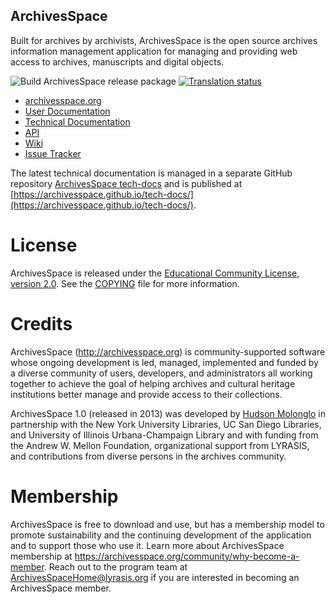 ArchivesSpace
--------------------

Built for archives by archivists, ArchivesSpace is the open source archives information management application for managing and providing web access to archives, manuscripts and digital objects.

![Build ArchivesSpace release package](https://github.com/archivesspace/archivesspace/workflows/Build%20ArchivesSpace%20release%20package/badge.svg?branch=master)
[![Translation status](https://hosted.weblate.org/widgets/archivesspace-interfaces/-/svg-badge.svg)](https://hosted.weblate.org/engage/archivesspace-interfaces/)

* [archivesspace.org](http://archivesspace.org)
* [User Documentation](https://docs.archivesspace.org/)
* [Technical Documentation](https://archivesspace.github.io/tech-docs/)
* [API](http://archivesspace.github.io/archivesspace/api)
* [Wiki](http://wiki.archivesspace.org)
* [Issue Tracker](http://development.archivesspace.org)

The latest technical documentation is managed in a separate GitHub repository [ArchivesSpace tech-docs](https://github.com/archivesspace/tech-docs) and is published at
[https://archivesspace.github.io/tech-docs/](https://archivesspace.github.io/tech-docs/).

# License

ArchivesSpace is released under the [Educational Community License, version 2.0](http://opensource.org/licenses/ecl2.php). See the [COPYING](COPYING) file for more information.

# Credits

ArchivesSpace (http://archivesspace.org) is community-supported software whose ongoing development is led, managed, implemented and funded by a diverse community of users, developers, and administrators all working together to achieve the goal of helping archives and cultural heritage institutions better manage and provide access to their collections.

ArchivesSpace 1.0 (released in 2013) was developed by [Hudson Molonglo](http://www.hudsonmolonglo.com) in partnership with the New York University Libraries,
UC San Diego Libraries, and University of Illinois Urbana-Champaign Library and with
funding from the Andrew W. Mellon Foundation, organizational support from
LYRASIS, and contributions from diverse persons in the archives community.

# Membership

ArchivesSpace is free to download and use, but has a membership model to promote sustainability and the continuing development of the application and to support those who use it. Learn more about ArchivesSpace membership at https://archivesspace.org/community/why-become-a-member. Reach out to the program team at ArchivesSpaceHome@lyrasis.org if you are interested in becoming an ArchivesSpace member.
